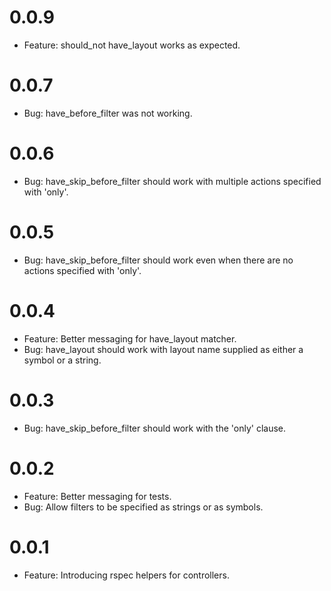# 0.0.9
  * Feature: should_not have_layout works as expected.

# 0.0.7
  * Bug: have_before_filter was not working.

# 0.0.6
  * Bug: have_skip_before_filter should work with multiple actions specified with 'only'.

# 0.0.5
  * Bug: have_skip_before_filter should work even when there are no actions specified with 'only'.

# 0.0.4
  * Feature: Better messaging for have_layout matcher.
  * Bug: have_layout should work with layout name supplied as either a symbol or a string.

# 0.0.3
  * Bug: have_skip_before_filter should work with the 'only' clause.

# 0.0.2
  * Feature: Better messaging for tests.
  * Bug: Allow filters to be specified as strings or as symbols.

# 0.0.1
  * Feature: Introducing rspec helpers for controllers.
